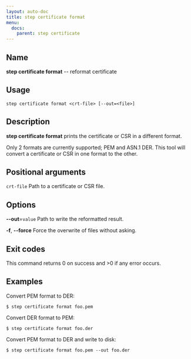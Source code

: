 ```yaml
---
layout: auto-doc
title: step certificate format
menu:
  docs:
    parent: step certificate
---
```


## Name
**step certificate format** -- reformat certificate

## Usage

```raw
step certificate format <crt-file> [--out=<file>]
```

## Description

**step certificate format** prints the certificate or CSR in a different format.

Only 2 formats are currently supported; PEM and ASN.1 DER. This tool will convert
a certificate or CSR in one format to the other.

## Positional arguments

`crt-file`
Path to a certificate or CSR file.

## Options


**--out**=`value`
Path to write the reformatted result.

**-f**, **--force**
Force the overwrite of files without asking.

## Exit codes

This command returns 0 on success and >0 if any error occurs.

## Examples

Convert PEM format to DER:
```shell
$ step certificate format foo.pem
```

Convert DER format to PEM:
```shell
$ step certificate format foo.der
```

Convert PEM format to DER and write to disk:
```shell
$ step certificate format foo.pem --out foo.der
```


